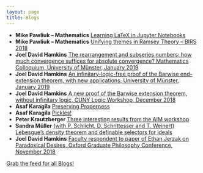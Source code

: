 ```yaml
---
layout: page
title: Blogs
---
```


* **Mike Pawliuk – Mathematics** [Learning LaTeX in Jupyter Notebooks](https://mikepawliuk.ca/2018/12/16/learning-latex-in-jupyter-notebooks/)
* **Mike Pawliuk – Mathematics** [Unifying themes in Ramsey Theory – BIRS 2018](https://mikepawliuk.ca/2018/12/02/unifying-themes-in-ramsey-theory-birs-2018/)
* **Joel David Hamkins** [The rearrangement and subseries numbers: how much convergence suffices for absolute convergence? Mathematics Colloquium, University of Münster, January 2019](http://jdh.hamkins.org/the-rearrangement-and-subseries-numbers-muenster-january-2019/)
* **Joel David Hamkins** [An infinitary-logic-free proof of the Barwise end-extension theorem, with new applications, University of Münster, January 2019](http://jdh.hamkins.org/an-infinitary-logic-free-proof-of-the-barwise-extension-theorem-university-of-munster-january-2019/)
* **Joel David Hamkins** [A new proof of the Barwise extension theorem, without infinitary logic, CUNY Logic Workshop, December 2018](http://jdh.hamkins.org/a-new-proof-of-the-barwise-extension-theorem-cuny-logic-workshop-december-2018/)
* **Asaf Karagila** [Preserving Properness](http://karagila.org/2018/preserving-properness/)
* **Asaf Karagila** [Pickles!](http://karagila.org/2018/pickles/)
* **Peter Krautzberger** [Three interesting results from the AIM workshop](https://www.peterkrautzberger.org/0208/)
* **Sandra Müller** [(with P. Schlicht, D. Schrittesser and T. Weinert) Lebesgue’s density theorem and definable selectors for ideals](https://muellersandra.github.io/publication/2018/11/15/PaperLebesgueDensity.html)
* **Joel David Hamkins** [Faculty respondent to paper of Ethan Jerzak on Paradoxical Desires, Oxford Graduate Philosophy Conference, November 2018](http://jdh.hamkins.org/faculty-respondent-ethan-jerzak-on-paradoxical-desires-oxford-graduate-philosophy-conference-november-2018/)

[Grab the feed for all Blogs!](Blogs.xml)
